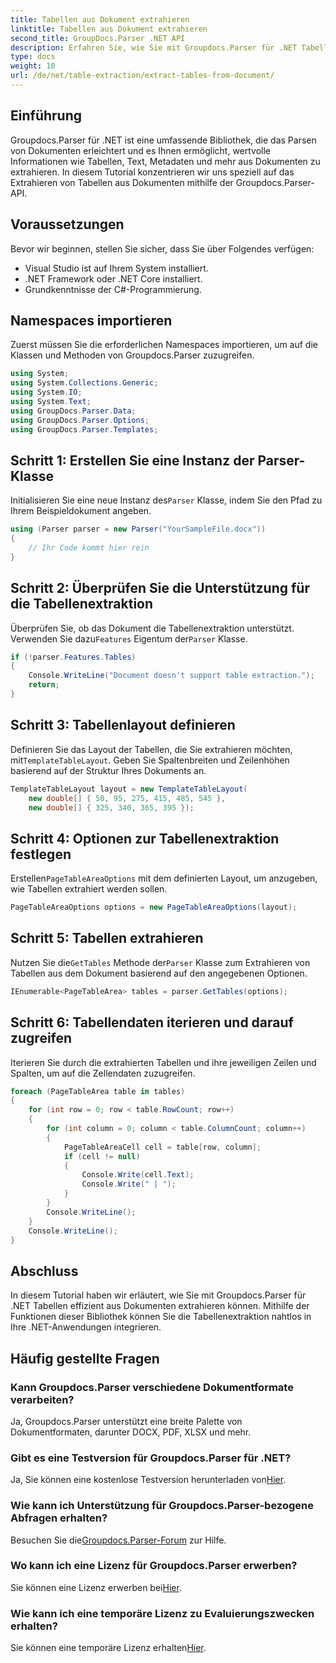 ```yaml
---
title: Tabellen aus Dokument extrahieren
linktitle: Tabellen aus Dokument extrahieren
second_title: GroupDocs.Parser .NET API
description: Erfahren Sie, wie Sie mit Groupdocs.Parser für .NET Tabellen aus Dokumenten extrahieren. Folgen Sie den Anweisungen für eine detaillierte Anleitung zur Integration dieser Funktion.
type: docs
weight: 10
url: /de/net/table-extraction/extract-tables-from-document/
---
```

## Einführung
Groupdocs.Parser für .NET ist eine umfassende Bibliothek, die das Parsen von Dokumenten erleichtert und es Ihnen ermöglicht, wertvolle Informationen wie Tabellen, Text, Metadaten und mehr aus Dokumenten zu extrahieren. In diesem Tutorial konzentrieren wir uns speziell auf das Extrahieren von Tabellen aus Dokumenten mithilfe der Groupdocs.Parser-API.
## Voraussetzungen
Bevor wir beginnen, stellen Sie sicher, dass Sie über Folgendes verfügen:
- Visual Studio ist auf Ihrem System installiert.
- .NET Framework oder .NET Core installiert.
- Grundkenntnisse der C#-Programmierung.

## Namespaces importieren
Zuerst müssen Sie die erforderlichen Namespaces importieren, um auf die Klassen und Methoden von Groupdocs.Parser zuzugreifen.
```csharp
using System;
using System.Collections.Generic;
using System.IO;
using System.Text;
using GroupDocs.Parser.Data;
using GroupDocs.Parser.Options;
using GroupDocs.Parser.Templates;
```
## Schritt 1: Erstellen Sie eine Instanz der Parser-Klasse
 Initialisieren Sie eine neue Instanz des`Parser` Klasse, indem Sie den Pfad zu Ihrem Beispieldokument angeben.
```csharp
using (Parser parser = new Parser("YourSampleFile.docx"))
{
    // Ihr Code kommt hier rein
}
```
## Schritt 2: Überprüfen Sie die Unterstützung für die Tabellenextraktion
 Überprüfen Sie, ob das Dokument die Tabellenextraktion unterstützt. Verwenden Sie dazu`Features` Eigentum der`Parser` Klasse.
```csharp
if (!parser.Features.Tables)
{
    Console.WriteLine("Document doesn't support table extraction.");
    return;
}
```
## Schritt 3: Tabellenlayout definieren
Definieren Sie das Layout der Tabellen, die Sie extrahieren möchten, mit`TemplateTableLayout`. Geben Sie Spaltenbreiten und Zeilenhöhen basierend auf der Struktur Ihres Dokuments an.
```csharp
TemplateTableLayout layout = new TemplateTableLayout(
    new double[] { 50, 95, 275, 415, 485, 545 },
    new double[] { 325, 340, 365, 395 });
```
## Schritt 4: Optionen zur Tabellenextraktion festlegen
 Erstellen`PageTableAreaOptions` mit dem definierten Layout, um anzugeben, wie Tabellen extrahiert werden sollen.
```csharp
PageTableAreaOptions options = new PageTableAreaOptions(layout);
```
## Schritt 5: Tabellen extrahieren
 Nutzen Sie die`GetTables` Methode der`Parser` Klasse zum Extrahieren von Tabellen aus dem Dokument basierend auf den angegebenen Optionen.
```csharp
IEnumerable<PageTableArea> tables = parser.GetTables(options);
```
## Schritt 6: Tabellendaten iterieren und darauf zugreifen
Iterieren Sie durch die extrahierten Tabellen und ihre jeweiligen Zeilen und Spalten, um auf die Zellendaten zuzugreifen.
```csharp
foreach (PageTableArea table in tables)
{
    for (int row = 0; row < table.RowCount; row++)
    {
        for (int column = 0; column < table.ColumnCount; column++)
        {
            PageTableAreaCell cell = table[row, column];
            if (cell != null)
            {
                Console.Write(cell.Text);
                Console.Write(" | ");
            }
        }
        Console.WriteLine();
    }
    Console.WriteLine();
}
```
## Abschluss
In diesem Tutorial haben wir erläutert, wie Sie mit Groupdocs.Parser für .NET Tabellen effizient aus Dokumenten extrahieren können. Mithilfe der Funktionen dieser Bibliothek können Sie die Tabellenextraktion nahtlos in Ihre .NET-Anwendungen integrieren.

## Häufig gestellte Fragen
### Kann Groupdocs.Parser verschiedene Dokumentformate verarbeiten?
Ja, Groupdocs.Parser unterstützt eine breite Palette von Dokumentformaten, darunter DOCX, PDF, XLSX und mehr.
### Gibt es eine Testversion für Groupdocs.Parser für .NET?
 Ja, Sie können eine kostenlose Testversion herunterladen von[Hier](https://releases.groupdocs.com/).
### Wie kann ich Unterstützung für Groupdocs.Parser-bezogene Abfragen erhalten?
 Besuchen Sie die[Groupdocs.Parser-Forum](https://forum.groupdocs.com/c/parser/17) zur Hilfe.
### Wo kann ich eine Lizenz für Groupdocs.Parser erwerben?
 Sie können eine Lizenz erwerben bei[Hier](https://purchase.groupdocs.com/buy).
### Wie kann ich eine temporäre Lizenz zu Evaluierungszwecken erhalten?
 Sie können eine temporäre Lizenz erhalten[Hier](https://purchase.groupdocs.com/temporary-license/).